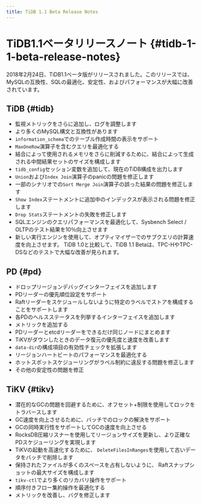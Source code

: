 ```yaml
---
title: TiDB 1.1 Beta Release Notes
---
```


# TiDB1.1ベータリリースノート {#tidb-1-1-beta-release-notes}

2018年2月24日、TiDB1.1ベータ版がリリースされました。このリリースでは、MySQLの互換性、SQLの最適化、安定性、およびパフォーマンスが大幅に改善されています。

## TiDB {#tidb}

-   監視メトリックをさらに追加し、ログを調整します
-   より多くのMySQL構文と互換性があります
-   `information_schema`でのテーブル作成時間の表示をサポート
-   `MaxOneRow`演算子を含むクエリを最適化する
-   結合によって使用されるメモリをさらに削減するために、結合によって生成される中間結果セットのサイズを構成します
-   `tidb_config`セッション変数を追加して、現在のTiDB構成を出力します
-   `Union`および`Index Join`演算子のpanicの問題を修正します
-   一部のシナリオでの`Sort Merge Join`演算子の誤った結果の問題を修正します
-   `Show Index`ステートメントに追加中のインデックスが表示される問題を修正します
-   `Drop Stats`ステートメントの失敗を修正します
-   SQLエンジンのクエリパフォーマンスを最適化して、Sysbench Select / OLTPのテスト結果を10％向上させます
-   新しい実行エンジンを使用して、オプティマイザーでのサブクエリの計算速度を向上させます。 TiDB 1.0と比較して、TiDB 1.1 Betaは、TPC-HやTPC-DSなどのテストで大幅な改善が見られます。

## PD {#pd}

-   ドロップリージョンデバッグインターフェイスを追加します
-   PDリーダーの優先順位設定をサポート
-   Raftリーダーをスケジュールしないように特定のラベルでストアを構成することをサポートします
-   各PDのヘルスステータスを列挙するインターフェイスを追加します
-   メトリックを追加する
-   PDリーダーとetcdリーダーをできるだけ同じノードにまとめます
-   TiKVがダウンしたときのデータ復元の優先度と速度を改善します
-   `data-dir`の構成項目の有効性チェックを拡張します
-   リージョンハートビートのパフォーマンスを最適化する
-   ホットスポットスケジューリングがラベル制約に違反する問題を修正します
-   その他の安定性の問題を修正

## TiKV {#tikv}

-   潜在的なGCの問題を回避するために、オフセット+制限を使用してロックをトラバースします
-   GC速度を向上させるために、バッチでのロックの解決をサポート
-   GCの同時実行性をサポートしてGCの速度を向上させる
-   RocksDB圧縮リスナーを使用してリージョンサイズを更新し、より正確なPDスケジューリングを実現します
-   TiKVの起動を高速化するために、 `DeleteFilesInRanges`を使用して古いデータをバッチで削除します
-   保持されたファイルが多くのスペースを占有しないように、 Raftスナップショットの最大サイズを構成します
-   `tikv-ctl`でより多くのリカバリ操作をサポート
-   順序付きフロー集約操作を最適化する
-   メトリックを改善し、バグを修正します
